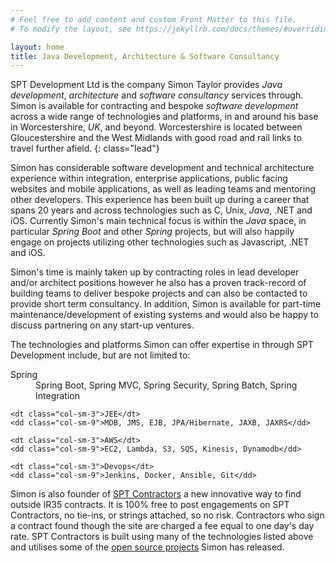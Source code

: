 ```yaml
---
# Feel free to add content and custom Front Matter to this file.
# To modify the layout, see https://jekyllrb.com/docs/themes/#overriding-theme-defaults

layout: home
title: Java Development, Architecture & Software Consultancy
---
```


SPT Development Ltd is the company Simon Taylor provides *Java development*, *architecture* and *software consultancy* services through. Simon is available for contracting and bespoke *software development* across a wide range of technologies and platforms, in and around his base in Worcestershire, *UK*, and beyond. Worcestershire is located between Gloucestershire and the West Midlands with good road and rail links to travel further afield.
{: class="lead"}

Simon has considerable software development and technical architecture experience within integration, enterprise applications, public facing websites and mobile applications, as well as leading teams and mentoring other developers. This experience has been built up during a career that spans 20 years and across technologies such as C, Unix, *Java*, .NET and iOS. Currently Simon's main technical focus is within the *Java* space, in particular *Spring Boot* and other *Spring* projects, but will also happily engage on projects utilizing other technologies such as Javascript, .NET and iOS.

Simon's time is mainly taken up by contracting roles in lead developer and/or architect positions however he also has a proven track-record of building teams to deliver bespoke projects and can also be contacted to provide short term consultancy. In addition, Simon is available for part-time maintenance/development of existing systems and would also be happy to discuss partnering on any start-up ventures.
        
The technologies and platforms Simon can offer expertise in through SPT Development include, but are not limited to:

<dl class="row">
    <dt class="col-sm-3">Spring</dt>
    <dd class="col-sm-9">Spring Boot, Spring MVC, Spring Security, Spring Batch, Spring Integration</dd>
                
    <dt class="col-sm-3">JEE</dt>
    <dd class="col-sm-9">MDB, JMS, EJB, JPA/Hibernate, JAXB, JAXRS</dd>

    <dt class="col-sm-3">AWS</dt>
    <dd class="col-sm-9">EC2, Lambda, S3, SQS, Kinesis, Dynamodb</dd>

    <dt class="col-sm-3">Devops</dt>
    <dd class="col-sm-9">Jenkins, Docker, Ansible, Git</dd>
</dl>

Simon is also founder of <a href="https://spt.contractors">SPT Contractors</a> a new innovative way to find outside IR35 contracts. It is 100% free to post engagements on SPT Contractors, no tie-ins, or strings attached, so no risk. Contractors who sign a contract found though the site are charged a fee equal to one day's day rate. SPT Contractors is built using many of the technologies listed above and utilises some of the [open source projects](/opensource) Simon has released.
